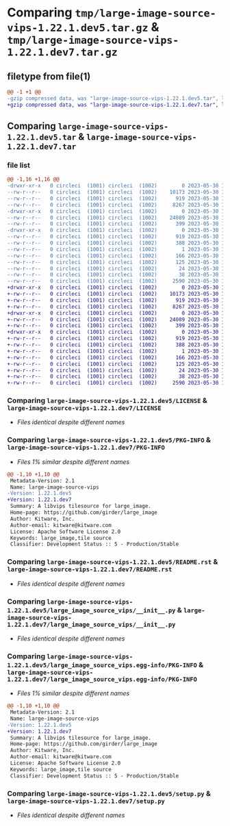 # Comparing `tmp/large-image-source-vips-1.22.1.dev5.tar.gz` & `tmp/large-image-source-vips-1.22.1.dev7.tar.gz`

## filetype from file(1)

```diff
@@ -1 +1 @@
-gzip compressed data, was "large-image-source-vips-1.22.1.dev5.tar", last modified: Tue May 30 16:13:51 2023, max compression
+gzip compressed data, was "large-image-source-vips-1.22.1.dev7.tar", last modified: Tue May 30 16:56:02 2023, max compression
```

## Comparing `large-image-source-vips-1.22.1.dev5.tar` & `large-image-source-vips-1.22.1.dev7.tar`

### file list

```diff
@@ -1,16 +1,16 @@
-drwxr-xr-x   0 circleci  (1001) circleci  (1002)        0 2023-05-30 16:13:51.939378 large-image-source-vips-1.22.1.dev5/
--rw-r--r--   0 circleci  (1001) circleci  (1002)    10173 2023-05-30 16:13:51.000000 large-image-source-vips-1.22.1.dev5/LICENSE
--rw-r--r--   0 circleci  (1001) circleci  (1002)      919 2023-05-30 16:13:51.939378 large-image-source-vips-1.22.1.dev5/PKG-INFO
--rw-r--r--   0 circleci  (1001) circleci  (1002)     8267 2023-05-30 16:13:51.000000 large-image-source-vips-1.22.1.dev5/README.rst
-drwxr-xr-x   0 circleci  (1001) circleci  (1002)        0 2023-05-30 16:13:51.935378 large-image-source-vips-1.22.1.dev5/large_image_source_vips/
--rw-r--r--   0 circleci  (1001) circleci  (1002)    24089 2023-05-30 16:11:46.000000 large-image-source-vips-1.22.1.dev5/large_image_source_vips/__init__.py
--rw-r--r--   0 circleci  (1001) circleci  (1002)      399 2023-05-30 16:11:46.000000 large-image-source-vips-1.22.1.dev5/large_image_source_vips/girder_source.py
-drwxr-xr-x   0 circleci  (1001) circleci  (1002)        0 2023-05-30 16:13:51.935378 large-image-source-vips-1.22.1.dev5/large_image_source_vips.egg-info/
--rw-r--r--   0 circleci  (1001) circleci  (1002)      919 2023-05-30 16:13:51.000000 large-image-source-vips-1.22.1.dev5/large_image_source_vips.egg-info/PKG-INFO
--rw-r--r--   0 circleci  (1001) circleci  (1002)      388 2023-05-30 16:13:51.000000 large-image-source-vips-1.22.1.dev5/large_image_source_vips.egg-info/SOURCES.txt
--rw-r--r--   0 circleci  (1001) circleci  (1002)        1 2023-05-30 16:13:51.000000 large-image-source-vips-1.22.1.dev5/large_image_source_vips.egg-info/dependency_links.txt
--rw-r--r--   0 circleci  (1001) circleci  (1002)      166 2023-05-30 16:13:51.000000 large-image-source-vips-1.22.1.dev5/large_image_source_vips.egg-info/entry_points.txt
--rw-r--r--   0 circleci  (1001) circleci  (1002)      125 2023-05-30 16:13:51.000000 large-image-source-vips-1.22.1.dev5/large_image_source_vips.egg-info/requires.txt
--rw-r--r--   0 circleci  (1001) circleci  (1002)       24 2023-05-30 16:13:51.000000 large-image-source-vips-1.22.1.dev5/large_image_source_vips.egg-info/top_level.txt
--rw-r--r--   0 circleci  (1001) circleci  (1002)       38 2023-05-30 16:13:51.939378 large-image-source-vips-1.22.1.dev5/setup.cfg
--rw-r--r--   0 circleci  (1001) circleci  (1002)     2590 2023-05-30 16:11:46.000000 large-image-source-vips-1.22.1.dev5/setup.py
+drwxr-xr-x   0 circleci  (1001) circleci  (1002)        0 2023-05-30 16:56:02.466698 large-image-source-vips-1.22.1.dev7/
+-rw-r--r--   0 circleci  (1001) circleci  (1002)    10173 2023-05-30 16:56:02.000000 large-image-source-vips-1.22.1.dev7/LICENSE
+-rw-r--r--   0 circleci  (1001) circleci  (1002)      919 2023-05-30 16:56:02.466698 large-image-source-vips-1.22.1.dev7/PKG-INFO
+-rw-r--r--   0 circleci  (1001) circleci  (1002)     8267 2023-05-30 16:56:02.000000 large-image-source-vips-1.22.1.dev7/README.rst
+drwxr-xr-x   0 circleci  (1001) circleci  (1002)        0 2023-05-30 16:56:02.466698 large-image-source-vips-1.22.1.dev7/large_image_source_vips/
+-rw-r--r--   0 circleci  (1001) circleci  (1002)    24089 2023-05-30 16:54:00.000000 large-image-source-vips-1.22.1.dev7/large_image_source_vips/__init__.py
+-rw-r--r--   0 circleci  (1001) circleci  (1002)      399 2023-05-30 16:54:00.000000 large-image-source-vips-1.22.1.dev7/large_image_source_vips/girder_source.py
+drwxr-xr-x   0 circleci  (1001) circleci  (1002)        0 2023-05-30 16:56:02.466698 large-image-source-vips-1.22.1.dev7/large_image_source_vips.egg-info/
+-rw-r--r--   0 circleci  (1001) circleci  (1002)      919 2023-05-30 16:56:02.000000 large-image-source-vips-1.22.1.dev7/large_image_source_vips.egg-info/PKG-INFO
+-rw-r--r--   0 circleci  (1001) circleci  (1002)      388 2023-05-30 16:56:02.000000 large-image-source-vips-1.22.1.dev7/large_image_source_vips.egg-info/SOURCES.txt
+-rw-r--r--   0 circleci  (1001) circleci  (1002)        1 2023-05-30 16:56:02.000000 large-image-source-vips-1.22.1.dev7/large_image_source_vips.egg-info/dependency_links.txt
+-rw-r--r--   0 circleci  (1001) circleci  (1002)      166 2023-05-30 16:56:02.000000 large-image-source-vips-1.22.1.dev7/large_image_source_vips.egg-info/entry_points.txt
+-rw-r--r--   0 circleci  (1001) circleci  (1002)      125 2023-05-30 16:56:02.000000 large-image-source-vips-1.22.1.dev7/large_image_source_vips.egg-info/requires.txt
+-rw-r--r--   0 circleci  (1001) circleci  (1002)       24 2023-05-30 16:56:02.000000 large-image-source-vips-1.22.1.dev7/large_image_source_vips.egg-info/top_level.txt
+-rw-r--r--   0 circleci  (1001) circleci  (1002)       38 2023-05-30 16:56:02.470697 large-image-source-vips-1.22.1.dev7/setup.cfg
+-rw-r--r--   0 circleci  (1001) circleci  (1002)     2590 2023-05-30 16:54:00.000000 large-image-source-vips-1.22.1.dev7/setup.py
```

### Comparing `large-image-source-vips-1.22.1.dev5/LICENSE` & `large-image-source-vips-1.22.1.dev7/LICENSE`

 * *Files identical despite different names*

### Comparing `large-image-source-vips-1.22.1.dev5/PKG-INFO` & `large-image-source-vips-1.22.1.dev7/PKG-INFO`

 * *Files 1% similar despite different names*

```diff
@@ -1,10 +1,10 @@
 Metadata-Version: 2.1
 Name: large-image-source-vips
-Version: 1.22.1.dev5
+Version: 1.22.1.dev7
 Summary: A libvips tilesource for large_image.
 Home-page: https://github.com/girder/large_image
 Author: Kitware, Inc.
 Author-email: kitware@kitware.com
 License: Apache Software License 2.0
 Keywords: large_image,tile source
 Classifier: Development Status :: 5 - Production/Stable
```

### Comparing `large-image-source-vips-1.22.1.dev5/README.rst` & `large-image-source-vips-1.22.1.dev7/README.rst`

 * *Files identical despite different names*

### Comparing `large-image-source-vips-1.22.1.dev5/large_image_source_vips/__init__.py` & `large-image-source-vips-1.22.1.dev7/large_image_source_vips/__init__.py`

 * *Files identical despite different names*

### Comparing `large-image-source-vips-1.22.1.dev5/large_image_source_vips.egg-info/PKG-INFO` & `large-image-source-vips-1.22.1.dev7/large_image_source_vips.egg-info/PKG-INFO`

 * *Files 1% similar despite different names*

```diff
@@ -1,10 +1,10 @@
 Metadata-Version: 2.1
 Name: large-image-source-vips
-Version: 1.22.1.dev5
+Version: 1.22.1.dev7
 Summary: A libvips tilesource for large_image.
 Home-page: https://github.com/girder/large_image
 Author: Kitware, Inc.
 Author-email: kitware@kitware.com
 License: Apache Software License 2.0
 Keywords: large_image,tile source
 Classifier: Development Status :: 5 - Production/Stable
```

### Comparing `large-image-source-vips-1.22.1.dev5/setup.py` & `large-image-source-vips-1.22.1.dev7/setup.py`

 * *Files identical despite different names*

